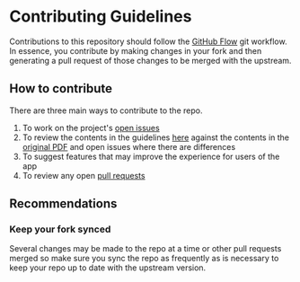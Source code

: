 # Contributing Guidelines

Contributions to this repository should follow the [GitHub Flow](https://guides.github.com/introduction/flow/) git workflow. In essence, you contribute by making changes in your fork and then generating a pull request of those changes to be merged with the upstream.

## How to contribute 

There are three main ways to contribute to the repo. 

1. To work on the project's [open issues](https://github.com/michaeldera/edliz/issues)
2. To review the contents in the guidelines [here](https://edliz.azurewebsites.net) against the contents in the [original PDF](https://1drv.ms/f/s!Ao4d2kZfYkv5cL8WFGuC3SVeBlM) and open issues where there are differences
3. To suggest features that may improve the experience for users of the app
4. To review any open [pull requests](https://github.com/michaeldera/edliz/pulls)

## Recommendations

### Keep your fork synced

Several changes may be made to the repo at a time or other pull requests merged so make sure you sync the repo as frequently as is necessary to keep your repo up to date with the upstream version.
